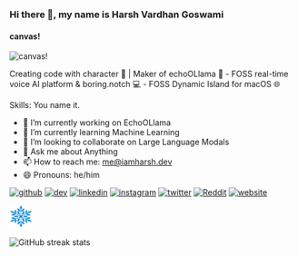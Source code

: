 ### Hi there 👋, my name is Harsh Vardhan Goswami
#### canvas!
![canvas!](https://directus.hume.ai/assets/fc2e3537-9f67-44cf-9301-2891da8f136d/blogupload.jpg?height=300&quality=100&format=webp&fit=inside)

Creating code with character 🎨 | Maker of echoOLlama 🦙 - FOSS real-time voice AI platform & boring.notch 💻 - FOSS Dynamic Island for macOS 🌐

Skills: You name it.

- 🔭 I’m currently working on EchoOLlama 
- 🌱 I’m currently learning Machine Learning 
- 👯 I’m looking to collaborate on Large Language Modals 
- 💬 Ask me about Anything 
- 📫 How to reach me: me@iamharsh.dev 
- 😄 Pronouns: he/him 


[<img src='https://cdn.jsdelivr.net/npm/simple-icons@3.0.1/icons/github.svg' alt='github' height='40'>](https://github.com/iamharsh.dev)  [<img src='https://cdn.jsdelivr.net/npm/simple-icons@3.0.1/icons/hashnode.svg' alt='dev' height='40'>](blog.theboring.name)  [<img src='https://cdn.jsdelivr.net/npm/simple-icons@3.0.1/icons/linkedin.svg' alt='linkedin' height='40'>](https://www.linkedin.com/in/iamharshdev/)  [<img src='https://cdn.jsdelivr.net/npm/simple-icons@3.0.1/icons/instagram.svg' alt='instagram' height='40'>](https://www.instagram.com/harshhhhv/)  [<img src='https://cdn.jsdelivr.net/npm/simple-icons@3.0.1/icons/twitter.svg' alt='twitter' height='40'>](https://twitter.com/x0alioth)  [<img src='https://cdn.jsdelivr.net/npm/simple-icons@3.0.1/icons/reddit.svg' alt='Reddit' height='40'>](https://www.reddit.com/user/modders_arena)  [<img src='https://cdn.jsdelivr.net/npm/simple-icons@3.0.1/icons/icloud.svg' alt='website' height='40'>](theboring.name)  

<a href='https://archiveprogram.github.com/'><img src='https://raw.githubusercontent.com/acervenky/animated-github-badges/master/assets/acbadge.gif' width='40' height='40'></a> 

![GitHub streak stats](https://streak-stats.demolab.com/?user=iamharsh.dev)  

